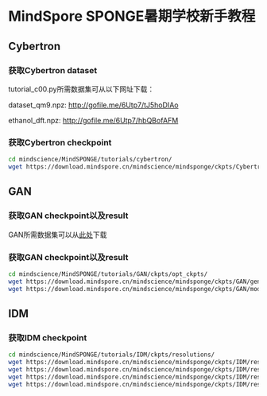 # **MindSpore SPONGE暑期学校新手教程**

## **Cybertron**

### **获取Cybertron dataset**

tutorial_c00.py所需数据集可从以下网址下载：

dataset_qm9.npz: http://gofile.me/6Utp7/tJ5hoDIAo

ethanol_dft.npz: http://gofile.me/6Utp7/hbQBofAFM

### **获取Cybertron checkpoint**

```bash
cd mindscience/MindSPONGE/tutorials/cybertron/
wget https://download.mindspore.cn/mindscience/mindsponge/ckpts/Cybertron/checkpoint_c10.ckpt
```

## **GAN**

### **获取GAN checkpoint以及result**

GAN所需数据集可以从[此处](http://yann.lecun.com/exdb/mnist/)下载

### **获取GAN checkpoint以及result**

```bash
cd mindscience/MindSPONGE/tutorials/GAN/ckpts/opt_ckpts/
wget https://download.mindspore.cn/mindscience/mindsponge/ckpts/GAN/generator_epoch_50000.ckpt
wget https://download.mindspore.cn/mindscience/mindsponge/ckpts/GAN/model_epoch_50000.ckpt
```

## **IDM**

### **获取IDM checkpoint**

```bash
cd mindscience/MindSPONGE/tutorials/IDM/ckpts/resolutions/
wget https://download.mindspore.cn/mindscience/mindsponge/ckpts/IDM/resolutions_4_model_epoch_5000.ckpt
wget https://download.mindspore.cn/mindscience/mindsponge/ckpts/IDM/resolutions_50_model_epoch_5000.ckpt
wget https://download.mindspore.cn/mindscience/mindsponge/ckpts/IDM/resolutions_200_model_epoch_5000.ckpt
wget https://download.mindspore.cn/mindscience/mindsponge/ckpts/IDM/resolutions_5000_model_epoch_5000.ckpt
```